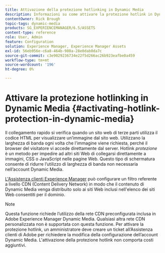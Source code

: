 ```yaml
---
title: Attivazione della protezione hotlinking in Dynamic Media
description: Informazioni su come attivare la protezione hotlink in Dynamic Media.
contentOwner: Rick Brough
topic-tags: dynamic-media
products: SG_EXPERIENCEMANAGER/6.5/ASSETS
content-type: reference
role: User, Admin
feature: Configuration
solution: Experience Manager, Experience Manager Assets
exl-id: 56eb956e-c6a8-464b-980a-28e0dab0da7c
source-git-commit: c3e9029236734e22f5d266ac26b923eafbe0a459
workflow-type: tm+mt
source-wordcount: '196'
ht-degree: 0%

---
```


# Attivare la protezione hotlinking in Dynamic Media {#activating-hotlink-protection-in-dynamic-media}

Il collegamento rapido si verifica quando un sito web di terze parti utilizza il codice HTML per visualizzare un’immagine dal sito web. Utilizzano la larghezza di banda ogni volta che l&#39;immagine viene richiesta, perché il browser del visitatore vi accede direttamente dal server. Hotlink *protezione* è un metodo per impedire ad altri siti Web di collegarsi direttamente a immagini, CSS o JavaScript nelle pagine Web. Questo tipo di schermatura consente di ridurre l’utilizzo di larghezza di banda non necessaria nell’account Dynamic Media.

[L&#39;Assistenza clienti Experience Manager](https://experienceleague.adobe.com/it?support-solution=Experience+Manager&lang=it#support) può configurare un filtro referente a livello CDN (Content Delivery Network) in modo che il contenuto di Dynamic Media venga distribuito solo ai siti Web inclusi nell&#39;elenco dei siti Web consentiti per il dominio.

>[!NOTE]
>
>Questa funzione richiede l’utilizzo della rete CDN preconfigurata inclusa in Adobe Experience Manager Dynamic Media. Qualsiasi altra rete CDN personalizzata non è supportata con questa funzione. Per attivare la protezione hotlink, un amministratore deve creare un ticket all’Assistenza clienti di Adobe per richiedere la modifica della configurazione dell’account Dynamic Media. L&#39;attivazione della protezione hotlink non comporta costi aggiuntivi.
